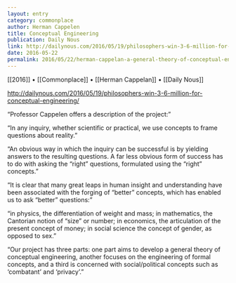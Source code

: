 ```yaml
---
layout: entry
category: commonplace
author: Herman Cappelen
title: Conceptual Engineering
publication: Daily Nous
link: http://dailynous.com/2016/05/19/philosophers-win-3-6-million-for-conceptual-engineering/
date: 2016-05-22
permalink: 2016/05/22/herman-cappelan-a-general-theory-of-conceptual-engineering
---
```


[[2016]] • [[Commonplace]] • [[Herman Cappelan]] • [[Daily Nous]]

http://dailynous.com/2016/05/19/philosophers-win-3-6-million-for-conceptual-engineering/

“Professor Cappelen offers a description of the project:”

“In any inquiry, whether scientific or practical, we use concepts to frame questions about reality.”

“An obvious way in which the inquiry can be successful is by yielding answers to the resulting questions. A far less obvious form of success has to do with asking the “right” questions, formulated using the “right” concepts.”

“It is clear that many great leaps in human insight and understanding have been associated with the forging of “better” concepts, which has enabled us to ask “better” questions:”

“in physics, the differentiation of weight and mass; in mathematics, the Cantorian notion of “size” or number; in economics, the articulation of the present concept of money; in social science the concept of gender, as opposed to sex.”

“Our project has three parts: one part aims to develop a general theory of conceptual engineering, another focuses on the engineering of formal concepts, and a third is concerned with social/political concepts such as ‘combatant’ and ‘privacy’.”
